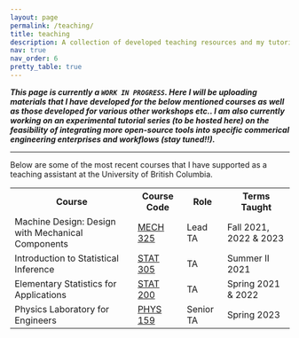 ```yaml
---
layout: page
permalink: /teaching/
title: teaching
description: A collection of developed teaching resources and my tutorial series landing page
nav: true
nav_order: 6
pretty_table: true
---
```


***This page is currently a `WORK IN PROGRESS`. Here I will be uploading materials that I have developed for the below mentioned courses as well as those developed for various other workshops etc.. I am also currently working on an experimental tutorial series (to be hosted here) on the feasibility of integrating more open-source tools into specific commerical engineering enterprises and workflows (stay tuned!!).***

---

Below are some of the most recent courses that I have supported as a teaching assistant at the University of British Columbia.

<table class="table table-dark table-striped table-bordered">
<tr>
    <th> Course </th>
    <th> Course Code </th>
    <th> Role </th>
    <th> Terms Taught </th>
</tr>
<tr>
    <td> Machine Design: Design with Mechanical Components </td>
    <td> <a href="https://mech.ubc.ca/our-department/courses/" target="_blank"> MECH 325 </a> </td>
    <td> Lead TA </td>
    <td> Fall 2021, 2022 & 2023 </td>
</tr>
<tr>
    <td> Introduction to Statistical Inference  </td>
    <td> <a href="https://www.stat.ubc.ca/course/2023/summer/stat-305-introduction-statistical-inference" target="_blank">STAT 305</a> </td>
    <td> TA  </td>
    <td> Summer II 2021 </td>
</tr>
<tr>
    <td> Elementary Statistics for Applications  </td>
    <td> <a href="https://www.stat.ubc.ca/course/2021/winter/stat-200-elementary-statistics-applications-22" target="_blank">STAT 200</a> </td>
    <td> TA  </td>
    <td> Spring 2021 & 2022  </td>
</tr>
<tr>
    <td> Physics Laboratory for Engineers</td>
    <td>  <a href="https://vancouver.calendar.ubc.ca/course-descriptions/subject/physv" target="_blank">PHYS 159</a> </td>
    <td>  Senior TA </td>
    <td> Spring 2023  </td>
</tr>
</table> 

